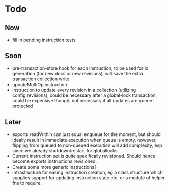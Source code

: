 Todo
====


Now
---

- fill in pending instruction tests

Soon
----

- pre-transaction-store hook for each instruction, to be used for id generation (for new docs or new revisions), will save the extra transaction collection write 
- updateMultiOp instruction
- instruction to update every revision in a collection (utilizing config.revisions), could be necessary after a global-lock transaction, could be expensive though, not necessary if all updates are queue-protected

Later
-----

- exports.readWithin can just equal enqueue for the moment, but should ideally result in immediate execution when queue is empty. however, flipping from queued to non-queued execution will add complexity, esp since we already shutdown/restart for globallocks.
- Current instruction set is quite specifically revisioned. Should hence become exports.instructions.revisioned. 
- Create some more generic instructions?
- infrastructure for easing instruction creation, eg a class structure which supplies support for updating instruction state etc, or a module of helper fns to require.


